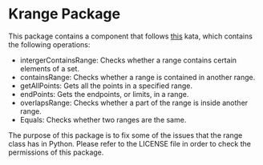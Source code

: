 # Krange Package
This package contains a component that follows [this](https://codingdojo.org/kata/Range/) kata, which contains the following operations:

* intergerContainsRange: Checks whether a range contains certain elements of a set.
* containsRange: Checks whether a range is contained in another range.
* getAllPoints: Gets all the points in a specified range.
* endPoints: Gets the endpoints, or limits, in a range.
* overlapsRange: Checks whether a part of the range is inside another range.
* Equals: Checks whether two ranges are the same.

The purpose of this package is to fix some of the issues that the range class has in Python. Please refer to the LICENSE file in order to check the permissions of this package.